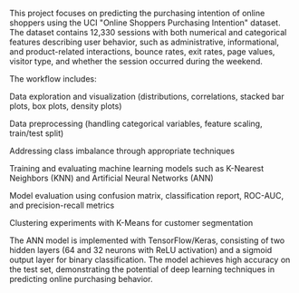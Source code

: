 This project focuses on predicting the purchasing intention of online shoppers using the UCI "Online Shoppers Purchasing Intention" dataset. The dataset contains 12,330 sessions with both numerical and categorical features describing user behavior, such as administrative, informational, and product-related interactions, bounce rates, exit rates, page values, visitor type, and whether the session occurred during the weekend.

The workflow includes:

Data exploration and visualization (distributions, correlations, stacked bar plots, box plots, density plots)

Data preprocessing (handling categorical variables, feature scaling, train/test split)

Addressing class imbalance through appropriate techniques

Training and evaluating machine learning models such as K-Nearest Neighbors (KNN) and Artificial Neural Networks (ANN)

Model evaluation using confusion matrix, classification report, ROC-AUC, and precision-recall metrics

Clustering experiments with K-Means for customer segmentation

The ANN model is implemented with TensorFlow/Keras, consisting of two hidden layers (64 and 32 neurons with ReLU activation) and a sigmoid output layer for binary classification. The model achieves high accuracy on the test set, demonstrating the potential of deep learning techniques in predicting online purchasing behavior.
